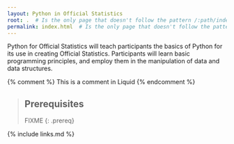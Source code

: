 ```yaml
---
layout: Python in Official Statistics
root: .  # Is the only page that doesn't follow the pattern /:path/index.html
permalink: index.html  # Is the only page that doesn't follow the pattern /:path/index.html
---
```

Python for Official Statistics will teach participants the basics of Python for its use in creating Official Statistics. Participants will learn basic programming principles, and employ them in the manipulation of data and data structures.

<!-- this is an html comment -->

{% comment %} This is a comment in Liquid {% endcomment %}

> ## Prerequisites
>
> FIXME
{: .prereq}

{% include links.md %}
